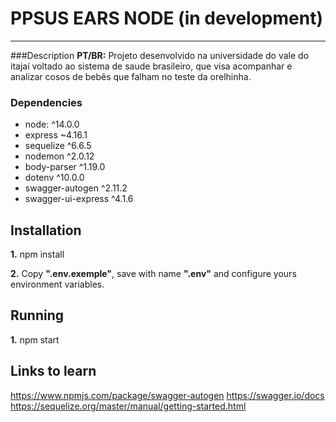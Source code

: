 # PPSUS EARS NODE (in development)
***
###Description
**PT/BR:** Projeto desenvolvido na universidade do vale do itajaí
voltado ao sistema de saude brasileiro, que visa acompanhar e
analizar cosos de bebês que falham no teste da orelhinha.

### Dependencies
- node: ^14.0.0
- express ~4.16.1
- sequelize ^6.6.5
- nodemon ^2.0.12
- body-parser ^1.19.0
- dotenv ^10.0.0
- swagger-autogen ^2.11.2
- swagger-ui-express ^4.1.6

## Installation
**1.** npm install

**2.** Copy **".env.exemple"**, save with name **".env"** and configure yours environment variables.

## Running
**1.** npm start

## Links to learn
https://www.npmjs.com/package/swagger-autogen
https://swagger.io/docs
https://sequelize.org/master/manual/getting-started.html
